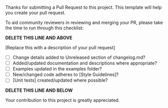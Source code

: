 Thanks for submitting a Pull Request to this project.
This template will help you create your pull request.

To aid community reviewers in reviewing and merging your PR, please take the time to run through this checklist:

**DELETE THIS LINE AND ABOVE**

[Replace this with a description of your pull request]

- [ ] Change details added to Unreleased section of changelog.md?
- [ ] Added/updated documentation and descriptions where appropriate?
- [ ] Examples updated in the examples folder?
- [ ] New/changed code adheres to [Style Guidelines]?
- [ ] [Unit tests] created/updated where possible?

**DELETE THIS LINE AND BELOW**

Your contribution to this project is greatly appreciated. 
